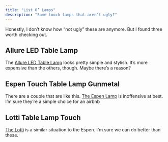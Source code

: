 ```yaml
---
title: "List O’ Lamps"
description: "Some touch lamps that aren’t ugly?"
---
```


Honestly, I don’t know how “not ugly” these are anymore. But I found three worth checking out.

## Allure LED Table Lamp

The [Allure LED Table Lamp](https://lights4less.com.au/products/allure-led-table-lamp-touch-3000k-black-gold-allure-tl-bk-gd) looks pretty simple and stylish. It’s more expensive than the others, though. Maybe there’s a reason?

## Espen Touch Table Lamp Gunmetal

There are a couple that are like this. [The Espen Lamp](https://lights4less.com.au/products/espen-touch-table-lamp-gunmetal-lf9207gm) is inoffensive at best. I’m sure they’re a simple choice for an airbnb

## Lotti Table Lamp Touch

[The Lotti](https://lights4less.com.au/products/lotti-table-lamp-touch-gunmetal-metal-lf9201gm?pr_prod_strat=e5_desc&pr_rec_id=6a92f037b&pr_rec_pid=6556854681751&pr_ref_pid=7214265139351&pr_seq=uniform) is a similar situation to the Espen. I'm sure we can do better than these.
